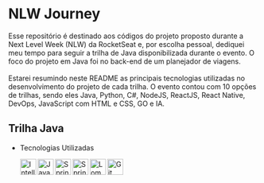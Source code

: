 # NLW Journey

Esse repositório é destinado aos códigos do projeto proposto durante a Next Level Week (NLW) da RocketSeat e, por escolha pessoal, dediquei meu tempo para seguir a trilha de Java disponibilizada durante o evento. O foco do projeto em Java foi no back-end de um planejador de viagens.
<br>
<br>
Estarei resumindo neste README as principais tecnologias utilizadas no desenvolvimento do projeto de cada trilha. O evento contou com 10 opções de trilhas, sendo eles Java, Python, C#, NodeJS, ReactJS, React Native, DevOps, JavaScript com HTML e CSS, GO e IA.
<br>

## Trilha Java
- Tecnologias Utilizadas

  <img align="left" alt="IntelliJ" width="32px" src="https://user-images.githubusercontent.com/25181517/192108890-200809d1-439c-4e23-90d3-b090cf9a4eea.png"/>
  <img align="left" alt="Java" width="32px" src="https://user-images.githubusercontent.com/25181517/117201156-9a724800-adec-11eb-9a9d-3cd0f67da4bc.png"/>
  <img align="left" alt="Spring" width="32px" src="https://user-images.githubusercontent.com/25181517/117201470-f6d56780-adec-11eb-8f7c-e70e376cfd07.png"/>
  <img align="left" alt="Spring Boot" width="32px" src="https://user-images.githubusercontent.com/25181517/183891303-41f257f8-6b3d-487c-aa56-c497b880d0fb.png"/>
  <img align="left" alt="Lombok" width="32px" src="https://user-images.githubusercontent.com/25181517/190229463-87fa862f-ccf0-48da-8023-940d287df610.png"/>
  <img align="left" alt="Git" width="32px" src="https://user-images.githubusercontent.com/25181517/192108372-f71d70ac-7ae6-4c0d-8395-51d8870c2ef0.png"/>

  <br>
  <br>

